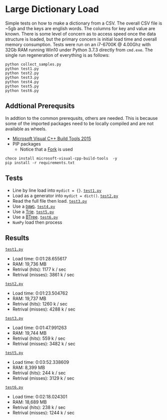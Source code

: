 # Large Dictionary Load

Simple tests on how to make a dictionary from a CSV.
The overall CSV file is ~5gb and the keys are english words.
The columns for key and value are known.
There is some level of concern as to access speed once the data structure is loaded, but the primary concern is initial load time and overall memory consumption.
Tests were run on an i7-6700K @ 4.00Ghz with 32Gb RAM running Win10 under Python 3.7.3 directly from `cmd.exe`.
The single run regeneration of everything is as follows:

```{shell}
python collect_samples.py
python test1.py
python test2.py
python test3.py
python test4.py
python test5.py
python test6.py
```

## Addtional Prerequsits

In addtion to the common prerequsits, others are needed.
This is because some of the imported packages need to be locally compiled and are not available as wheels.

* [Microsoft Visual C++ Build Tools 2015](https://visualstudio.microsoft.com/downloads)
* PIP packages
  * Notice that a [Fork](git+https://github.com/poke1024/DAWG.git@fix-cython-py3) is used

```{ps1}
choco install microsoft-visual-cpp-build-tools  -y
pip install -r requirements.txt
```

## Tests

* Line by line load into `mydict = {}`.
  [`test1.py`](./text1.py)
* Load as a generator into `mydict = dict()`.
  [`test2.py`](./text2.py)
* Read the full file then load.
  [`test3.py`](./text3.py)
* Use a [`DAWG`](https://github.com/pytries/DAWG).
  [`test4.py`](./text4.py)
* Use a [Trie](https://github.com/pytries/marisa-trie).
  [`test5.py`](./text5.py)
* Use a [BTree](https://github.com/zopefoundation/BTrees).
  [`test6.py`](./text6.py)
* `NumPy` load then process

## Results

[`test1.py`](./text1.py)

* Load time: 0:01:28.655617
* RAM: 19,736 MB
* Retrival (hits): 1177 k / sec
* Retrival (misses): 3861 k / sec

[`test2.py`](./text2.py)

* Load time: 0:01:23.504762
* RAM: 19,737 MB
* Retrival (hits): 1260 k / sec
* Retrival (misses): 4288 k / sec

[`test3.py`](./text3.py)

* Load time: 0:01:47.991263
* RAM: 19,744 MB
* Retrival (hits): 559 k / sec
* Retrival (misses): 3482 k / sec

[`test5.py`](./text5.py)

* Load time: 0:03:52.338609
* RAM: 8,399 MB
* Retrival (hits): 244 k / sec
* Retrival (misses): 3129 k / sec

[`test6.py`](./text6.py)

* Load time: 0:02:18.024301
* RAM: 18,689 MB
* Retrival (hits): 238 k / sec
* Retrival (misses): 1244 k / sec